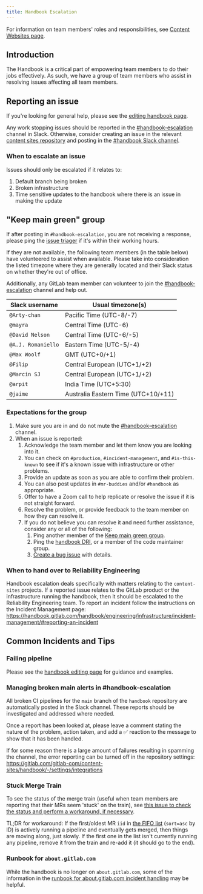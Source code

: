```yaml
---
title: Handbook Escalation
---
```


For information on team members' roles and responsibilities, see [Content Websites page](maintenance.md).

## Introduction

The Handbook is a critical part of empowering team members to do their jobs effectively. As such, we have a group of team members who assist in resolving issues affecting all team members.

## Reporting an issue

If you're looking for general help, please see the [editing handbook page](editing-handbook/_index.md#need-help).

Any work stopping issues should be reported in the [#handbook-escalation](https://gitlab.slack.com/archives/CVDP3HG5V) channel in Slack.
Otherwise, consider creating an issue in the relevant [content sites repository](https://gitlab.com/gitlab-com/content-sites/) and posting in the [#handbook Slack channel](https://gitlab.enterprise.slack.com/archives/C81PT2ALD).

### When to escalate an issue

Issues should only be escalated if it relates to:

1. Default branch being broken
1. Broken infrastructure
1. Time sensitive updates to the handbook where there is an issue in making the update

## "Keep main green" group

If after posting in `#handbook-escalation`, you are not receiving a response, please ping the [issue triager](maintenance.md#team-structure) if it's within their working hours.

If they are not available, the following team members (in the table below) have volunteered to assist when available. Please take into consideration the listed timezone where they are generally located and their Slack status on whether they're out of office.

Additionally, any GitLab team member can volunteer to join the [#handbook-escalation](https://gitlab.slack.com/archives/CVDP3HG5V) channel and help out.

| Slack username | Usual timezone(s) |
| ----- | ----- |
| `@Arty-chan` | Pacific Time (UTC-8/-7) |
| `@mayra` | Central Time (UTC-6) |
| `@David Nelson` | Central Time (UTC-6/-5) |
| `@A.J. Romaniello` | Eastern Time (UTC-5/-4) |
| `@Max Woolf` | GMT (UTC+0/+1) |
| `@Filip` | Central European (UTC+1/+2) |
| `@Marcin SJ` | Central European (UTC+1/+2) |
| `@arpit` | India Time (UTC+5:30) |
| `@jaime` | Australia Eastern Time (UTC+10/+11) |

### Expectations for the group

1. Make sure you are in and do not mute the [#handbook-escalation](https://gitlab.slack.com/archives/CVDP3HG5V) channel.
1. When an issue is reported:
   1. Acknowledge the team member and let them know you are looking into it.
   1. You can check on `#production`, `#incident-management`, and `#is-this-known` to see if it's a known issue with infrastructure or other problems.
   1. Provide an update as soon as you are able to confirm their problem.
   1. You can also post updates in `#mr-buddies` and/or `#handbook` as appropriate.
   1. Offer to have a Zoom call to help replicate or resolve the issue if it is not straight forward.
   1. Resolve the problem, or provide feedback to the team member on how they can resolve it.
   1. If you do not believe you can resolve it and need further assistance, consider any or all of the following:
      1. Ping another member of the [Keep main green group](#keep-main-green-group).
      1. Ping the [handbook DRI](maintenance.md#team-structure), or a member of the code maintainer group.
      1. [Create a bug issue](https://gitlab.com/gitlab-com/content-sites/handbook/-/issues/new) with details.

### When to hand over to Reliability Engineering

Handbook escalation deals specifically with matters relating to the `content-sites` projects.
If a reported issue relates to the GitLab product or the infrastructure running the handbook, then it should be escalated to the Reliability Engineering team.
To report an incident follow the instructions on the Incident Management page: <https://handbook.gitlab.com/handbook/engineering/infrastructure/incident-management/#reporting-an-incident>

## Common Incidents and Tips

### Failing pipeline

Please see the [handbook editing page](editing-handbook/_index.md#failing-pipelines) for guidance and examples.

### Managing broken main alerts in #handbook-escalation

All broken CI pipelines for the `main` branch of the `handbook` repository are automatically posted in the Slack channel.
These reports should be investigated and addressed where needed.

Once a report has been looked at, please leave a comment stating the nature of the problem, action taken, and add a ✅ reaction to the message to show that it has been handled.

If for some reason there is a large amount of failures resulting in spamming the channel, the error reporting can be turned off in the repository settings: <https://gitlab.com/gitlab-com/content-sites/handbook/-/settings/integrations>

### Stuck Merge Train

To see the status of the merge train (useful when team members are reporting that their MRs seem 'stuck' on the train), see [this issue to check the status and perform a workaround, if necessary](https://gitlab.com/gitlab-org/gitlab/-/issues/217908#when-the-merge-train-in-the-www-gitlab-com-project-might-be-stuck).

TL;DR for workaround: If the first/oldest MR `iid` in [the FIFO list](https://gitlab.com/api/v4/projects/7764/merge_trains?scope=active&per_page=100&sort=asc) (`sort=asc` by ID) is actively running a pipeline and eventually gets merged, then things are moving along, just slowly.  If the first one in the list isn't currently running any pipeline, remove it from the train and re-add it (it should go to the end).

### Runbook for `about.gitlab.com`

While the handbook is no longer on `about.gitlab.com`, some of the information in the [runbook for about.gitlab.com incident handling](https://gitlab.com/gitlab-com/runbooks/-/blob/master/docs/uncategorized/about-gitlab-com.md) may be helpful.
